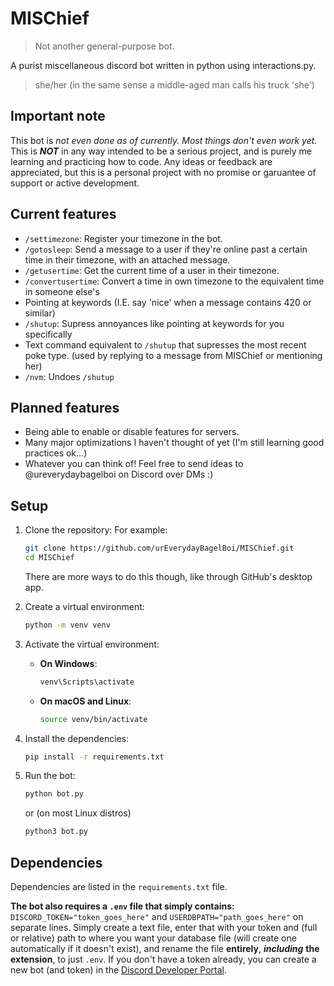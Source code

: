 # MISChief
> Not another general-purpose bot.

A purist miscellaneous discord bot written in python using interactions.py.
> she/her (in the same sense a middle-aged man calls his truck 'she')

## Important note
This bot is *not even done as of currently. Most things don't even work yet.*
This is ***NOT*** in any way intended to be a serious project, and is purely me learning and practicing how to code. Any ideas or feedback are appreciated, but this is a personal project with no promise or garuantee of support or active development.

## Current features
- `/settimezone`: Register your timezone in the bot.
- `/gotosleep`: Send a message to a user if they're online past a certain time in their timezone, with an attached message.
- `/getusertime`: Get the current time of a user in their timezone.
- `/convertusertime`: Convert a time in own timezone to the equivalent time in someone else's
- Pointing at keywords (I.E. say 'nice' when a message contains 420 or similar)
- `/shutup`: Supress annoyances like pointing at keywords for you specifically
- Text command equivalent to `/shutup` that supresses the most recent poke type. (used by replying to a message from MISChief or mentioning her)
- `/nvm`: Undoes `/shutup`

## Planned features
- Being able to enable or disable features for servers.
- Many major optimizations I haven't thought of yet (I'm still learning good practices ok...)
- Whatever you can think of! Feel free to send ideas to @ureverydaybagelboi on Discord over DMs :)

## Setup

1. Clone the repository:
    For example:
    ```sh
    git clone https://github.com/urEverydayBagelBoi/MISChief.git
    cd MISChief
    ```
    There are more ways to do this though, like through GitHub's desktop app.

2. Create a virtual environment:
    ```sh
    python -m venv venv
    ```

3. Activate the virtual environment:

    - **On Windows**:
        ```sh
        venv\Scripts\activate
        ```
    - **On macOS and Linux**:
        ```sh
        source venv/bin/activate
        ```

4. Install the dependencies:
    ```sh
    pip install -r requirements.txt
    ```

5. Run the bot:
    ```sh
    python bot.py
    ```
    or (on most Linux distros)
   ```sh
   python3 bot.py
   ```

## Dependencies

Dependencies are listed in the `requirements.txt` file.

**The bot also requires a `.env` file that simply contains:** `DISCORD_TOKEN="token_goes_here"` and `USERDBPATH="path_goes_here"` on separate lines. Simply create a text file, enter that with your token and (full or relative) path to where you want your database file (will create one automatically if it doesn't exist), and rename the file **entirely**, ***including*** **the extension**, to just `.env`.
If you don't have a token already, you can create a new bot (and token) in the [Discord Developer Portal](https://discord.com/developers/applications).
